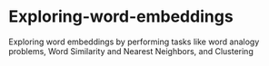 # Exploring-word-embeddings
Exploring word embeddings by performing tasks like word analogy problems, Word Similarity and Nearest Neighbors, and Clustering
